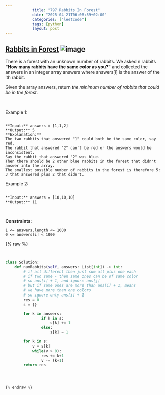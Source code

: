 ```yaml
---
            title: "797 Rabbits In Forest"
            date: "2025-04-21T06:06:59+02:00"
            categories: ["leetcode"]
            tags: [python]
            layout: post
---
```

            
## [Rabbits in Forest](https://leetcode.com/problems/rabbits-in-forest) ![image](https://img.shields.io/badge/Difficulty-Medium-orange)

There is a forest with an unknown number of rabbits. We asked n rabbits **"How many rabbits have the same color as you?"** and collected the answers in an integer array answers where answers[i] is the answer of the ith rabbit.

Given the array answers, return *the minimum number of rabbits that could be in the forest*.

 

Example 1:

```

**Input:** answers = [1,1,2]
**Output:** 5
**Explanation:**
The two rabbits that answered "1" could both be the same color, say red.
The rabbit that answered "2" can't be red or the answers would be inconsistent.
Say the rabbit that answered "2" was blue.
Then there should be 2 other blue rabbits in the forest that didn't answer into the array.
The smallest possible number of rabbits in the forest is therefore 5: 3 that answered plus 2 that didn't.

```

Example 2:

```

**Input:** answers = [10,10,10]
**Output:** 11

```

 

**Constraints:**

	1 <= answers.length <= 1000
	0 <= answers[i] < 1000

{% raw %}


````python


class Solution:
    def numRabbits(self, answers: List[int]) -> int:
        # if all different then just sum all plus one each
        # if two same - then same ones can be of same color 
        # so ans[i] + 1, and ignore ans[j] 
        # but if same ones are more than ans[i] + 1, means
        # we have more than one colors 
        # so ignore only ans[i] + 1
        res = 0
        s = {}

        for k in answers:
                if k in s:
                    s[k] += 1
                else:
                    s[k] = 1

        for k in s:
            v = s[k]
            while(v > 0):
                res += k+1
                v -= (k+1)
        return res

        


{% endraw %}
